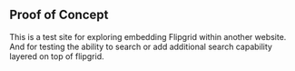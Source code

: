 ## Proof of Concept
This is a test site for exploring embedding Flipgrid within another website. And for testing the ability to search or add additional search capability layered on top of flipgrid.
